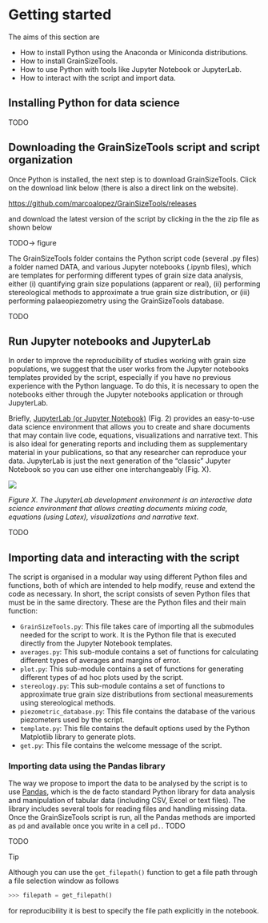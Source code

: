 # Getting started

The aims of this section are

- How to install Python using the Anaconda or Miniconda distributions.
- How to install GrainSizeTools.
- How to use Python with tools like Jupyter Notebook or JupyterLab.
- How to interact with the script and import data.

## Installing Python for data science

TODO

## Downloading the GrainSizeTools script and script organization

Once Python is installed, the next step is to download GrainSizeTools. Click on the download link below (there is also a direct link on the website).

https://github.com/marcoalopez/GrainSizeTools/releases

and download the latest version of the script by clicking in the the zip file as shown below

TODO-> figure

The GrainSizeTools folder contains the Python script code (several .py files) a folder named DATA, and various Jupyter notebooks (.ipynb files), which are templates for performing different types of grain size data analysis, either (i) quantifying grain size populations (apparent or real), (ii) performing stereological methods to approximate a true grain size distribution, or (iii) performing palaeopiezometry using the GrainSizeTools database. 

TODO

## Run Jupyter notebooks and JupyterLab

In order to improve the reproducibility of studies working with grain size populations, we suggest that the user works from the Jupyter notebooks templates provided by the script, especially if you have no previous experience with the Python language. To do this, it is necessary to open the notebooks either through the Jupyter notebooks application or through JupyterLab.

Briefly, [JupyterLab (or Jupyter Notebook)](https://jupyter.org/) (Fig. 2) provides an easy-to-use data science environment that allows you to create and share documents that may contain live code, equations, visualizations and narrative text. This is also ideal for generating reports and including them as supplementary material in your publications, so that any researcher can reproduce your data. JupyterLab is just the next generation of the “classic” Jupyter Notebook so you can use either one interchangeably (Fig. X).

![](https://github.com/marcoalopez/GrainSizeTools/blob/master/FIGURES/Jupyter_lab.png?raw=true)

*Figure X. The JupyterLab development environment is an interactive data science environment that allows creating documents mixing code, equations (using Latex), visualizations and narrative text*.

TODO

## Importing data and interacting with the script

The script is organised in a modular way using different Python files and functions, both of which are intended to help modify, reuse and extend the code as necessary. In short, the script consists of seven Python files that must be in the same directory. These are the Python files and their main function:

- ``GrainSizeTools.py``: This file takes care of importing all the submodules needed for the script to work. It is the Python file that is executed directly from the Jupyter Notebook templates.
- ``averages.py``: This sub-module contains a set of functions for calculating different types of averages and margins of error.
- ``plot.py``: This sub-module contains a set of functions for generating different types of ad hoc plots used by the script.
- ``stereology.py``: This sub-module contains a set of functions to approximate true grain size distributions from sectional measurements using stereological methods.
- ``piezometric_database.py``: This file contains the database of the various piezometers used by the script.
- ``template.py``: This file contains the default options used by the Python Matplotlib library to generate plots.
- ``get.py``: This file contains the welcome message of the script.

### Importing data using the Pandas library

The way we propose to import the data to be analysed by the script is to use [Pandas](https://pandas.pydata.org/), which is the de facto standard Python library for data analysis and manipulation of tabular data (including CSV, Excel or text files). The library includes several tools for reading files and handling missing data. Once the GrainSizeTools script is run, all the Pandas methods are imported as ``pd`` and available once you write in a cell ``pd.``. TODO

TODO

> [!TIP]
> Although you can use the ``get_filepath()`` function to get a file path through a file selection window as follows
>
> ```python
> >>> filepath = get_filepath()
> ```
> for reproducibility it is best to specify the file path explicitly in the notebook.